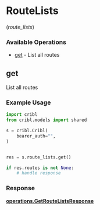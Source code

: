 # RouteLists
(*route_lists*)

### Available Operations

* [get](#get) - List all routes

## get

List all routes

### Example Usage

```python
import cribl
from cribl.models import shared

s = cribl.Cribl(
    bearer_auth="",
)


res = s.route_lists.get()

if res.routes is not None:
    # handle response
```


### Response

**[operations.GetRouteListsResponse](../../models/operations/getroutelistsresponse.md)**


